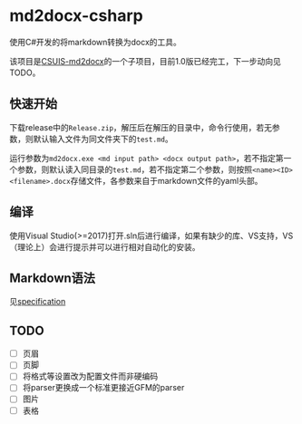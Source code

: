 # md2docx-csharp

使用C#开发的将markdown转换为docx的工具。

该项目是[CSUIS-md2docx](https://github.com/CSUwangj/CSUIS-md2docx)的一个子项目，目前1.0版已经完工，下一步动向见TODO。

## 快速开始

下载release中的`Release.zip`，解压后在解压的目录中，命令行使用，若无参数，则默认输入文件为同文件夹下的`test.md`。

运行参数为`md2docx.exe <md input path> <docx output path>`，若不指定第一个参数，则默认读入同目录的`test.md`，若不指定第二个参数，则按照`<name><ID><filename>.docx`存储文件，各参数来自于markdown文件的yaml头部。

## 编译

使用Visual Studio(>=2017)打开.sln后进行编译，如果有缺少的库、VS支持，VS（理论上）会进行提示并可以进行相对自动化的安装。

## Markdown语法

见[specification](./docs/spec.md)

## TODO

- [ ] 页眉
- [ ] 页脚
- [ ] 将格式等设置改为配置文件而非硬编码
- [ ] 将parser更换成一个标准更接近GFM的parser
- [ ] 图片
- [ ] 表格
